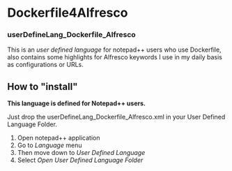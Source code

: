 # Dockerfile4Alfresco 
### userDefineLang_Dockerfile_Alfresco

This is an _user defined language_ for notepad++ users who use Dockerfile, also contains some highlights for Alfresco keywords I use in my daily basis as configurations or URLs. 

## How to "install"

**This language is defined for Notepad++ users.**

Just drop the userDefineLang_Dockerfile_Alfresco.xml in your User Defined Language Folder. 

1. Open notepad++ application 
2. Go to _Language_ menu
3. Then move down to _User Defined Language_
4. Select _Open User Defined Language Folder_


